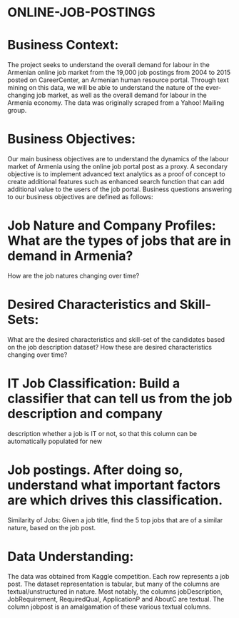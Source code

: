 # ONLINE-JOB-POSTINGS

# Business Context:
The project seeks to understand the overall demand for labour in the Armenian online job market
from the 19,000 job postings from 2004 to 2015 posted on CareerCenter, an Armenian human
resource portal. Through text mining on this data, we will be able to understand the nature of the
ever-changing job market, as well as the overall demand for labour in the Armenia economy. The
data was originally scraped from a Yahoo! Mailing group.

# Business Objectives:
Our main business objectives are to understand the dynamics of the labour market of Armenia using
the online job portal post as a proxy. A secondary objective is to implement advanced text analytics
as a proof of concept to create additional features such as enhanced search function that can add
additional value to the users of the job portal.
Business questions answering to our business objectives are defined as follows:
  # Job Nature and Company Profiles: What are the types of jobs that are in demand in Armenia?
  How are the job natures changing over time? 
  # Desired Characteristics and Skill-Sets:
  What are the desired characteristics and skill-set of the candidates based on the job description
  dataset? How these are desired characteristics changing over time?
  # IT Job Classification: Build a classifier that can tell us from the job description and company
  description whether a job is IT or not, so that this column can be automatically populated for new
  # Job postings. After doing so, understand what important factors are which drives this classification.
  Similarity of Jobs: Given a job title, find the 5 top jobs that are of a similar nature, based on the job
  post.
# Data Understanding:
The data was obtained from Kaggle competition. Each row represents a job post. The dataset
representation is tabular, but many of the columns are textual/unstructured in nature. Most
notably, the columns jobDescription, JobRequirement, RequiredQual, ApplicationP and AboutC are
textual. The column jobpost is an amalgamation of these various textual columns.
